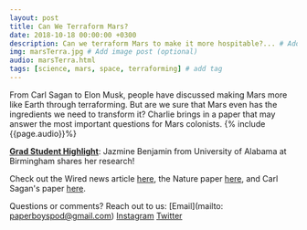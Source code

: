 ```yaml
---
layout: post
title: Can We Terraform Mars?
date: 2018-10-18 00:00:00 +0300
description: Can we terraform Mars to make it more hospitable?... # Add post description (shows up as description on social media posts)
img: marsTerra.jpg # Add image post (optional)
audio: marsTerra.html
tags: [science, mars, space, terraforming] # add tag
---
```


From Carl Sagan to Elon Musk, people have discussed making Mars more like Earth through terraforming. But are we sure that Mars even has the ingredients we need to transform it? Charlie brings in a paper that may answer the most important questions for Mars colonists.
{% include {{page.audio}}%}

[**Grad Student Highlight**](http://paperboyspodcast.com/gradhighlight/): Jazmine Benjamin from University of Alabama at Birmingham shares her research!

Check out the Wired news article [here](https://www.wired.com/story/co2-terraforming-mars/ ), the Nature paper [here](https://www.nature.com/articles/s41550-018-0529-6), and Carl Sagan's paper [here](https://www.sciencedirect.com/science/article/pii/001910357190131X).

Questions or comments? Reach out to us: [Email](mailto: paperboyspod@gmail.com) [Instagram](https://instagram.com/paperboyspod/) [Twitter](https://twitter.com/PaperBoysPod)
